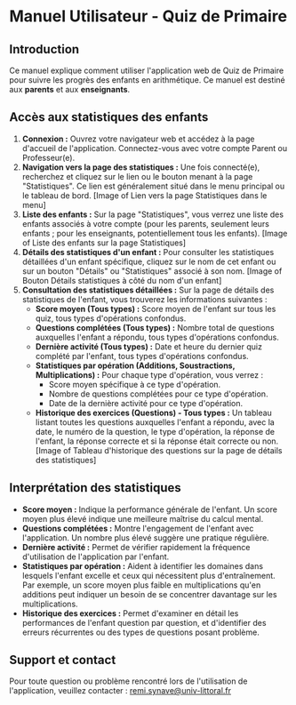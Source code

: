 # Manuel Utilisateur - Quiz de Primaire

## Introduction

Ce manuel explique comment utiliser l'application web de Quiz de Primaire pour suivre les progrès des enfants en arithmétique. Ce manuel est destiné aux **parents** et aux **enseignants**.

## Accès aux statistiques des enfants

1.  **Connexion :**  Ouvrez votre navigateur web et accédez à la page d'accueil de l'application. Connectez-vous avec votre compte Parent ou Professeur(e).
2.  **Navigation vers la page des statistiques :** Une fois connecté(e), recherchez et cliquez sur le lien ou le bouton menant à la page "Statistiques".  Ce lien est généralement situé dans le menu principal ou le tableau de bord.  [Image of Lien vers la page Statistiques dans le menu]
3.  **Liste des enfants :** Sur la page "Statistiques", vous verrez une liste des enfants associés à votre compte (pour les parents, seulement leurs enfants ; pour les enseignants, potentiellement tous les enfants).  [Image of Liste des enfants sur la page Statistiques]
4.  **Détails des statistiques d'un enfant :** Pour consulter les statistiques détaillées d'un enfant spécifique, cliquez sur le nom de cet enfant ou sur un bouton "Détails" ou "Statistiques" associé à son nom. [Image of Bouton Détails statistiques à côté du nom d'un enfant]
5.  **Consultation des statistiques détaillées :**  Sur la page de détails des statistiques de l'enfant, vous trouverez les informations suivantes :
    *   **Score moyen (Tous types) :**  Score moyen de l'enfant sur tous les quiz, tous types d'opérations confondus.
    *   **Questions complétées (Tous types) :** Nombre total de questions auxquelles l'enfant a répondu, tous types d'opérations confondus.
    *   **Dernière activité (Tous types) :** Date et heure du dernier quiz complété par l'enfant, tous types d'opérations confondus.
    *   **Statistiques par opération (Additions, Soustractions, Multiplications) :** Pour chaque type d'opération, vous verrez :
        *   Score moyen spécifique à ce type d'opération.
        *   Nombre de questions complétées pour ce type d'opération.
        *   Date de la dernière activité pour ce type d'opération.
    *   **Historique des exercices (Questions) - Tous types :** Un tableau listant toutes les questions auxquelles l'enfant a répondu, avec la date, le numéro de la question, le type d'opération, la réponse de l'enfant, la réponse correcte et si la réponse était correcte ou non. [Image of Tableau d'historique des questions sur la page de détails des statistiques]

## Interprétation des statistiques

*   **Score moyen :**  Indique la performance générale de l'enfant. Un score moyen plus élevé indique une meilleure maîtrise du calcul mental.
*   **Questions complétées :**  Montre l'engagement de l'enfant avec l'application. Un nombre plus élevé suggère une pratique régulière.
*   **Dernière activité :** Permet de vérifier rapidement la fréquence d'utilisation de l'application par l'enfant.
*   **Statistiques par opération :**  Aident à identifier les domaines dans lesquels l'enfant excelle et ceux qui nécessitent plus d'entraînement. Par exemple, un score moyen plus faible en multiplications qu'en additions peut indiquer un besoin de se concentrer davantage sur les multiplications.
*   **Historique des exercices :**  Permet d'examiner en détail les performances de l'enfant question par question, et d'identifier des erreurs récurrentes ou des types de questions posant problème.

## Support et contact

Pour toute question ou problème rencontré lors de l'utilisation de l'application, veuillez contacter : remi.synave@univ-littoral.fr